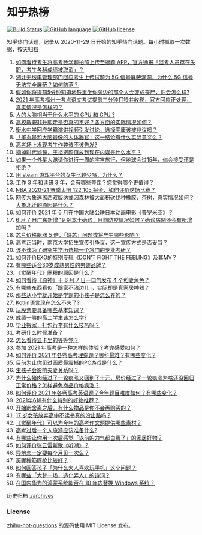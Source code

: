 # 知乎热榜
[![Build Status](https://github.com/ToWeLong/zhihu-hot-questions/workflows/CI/badge.svg)](https://github.com/ToWeLong/zhihu-hot-questions/actions)
[![GitHub language](https://img.shields.io/badge/language-golang-orange.svg)](https://golang.org/)
[![GitHub license](https://img.shields.io/github/license/ToWeLong/zhihu-hot-questions)](https://github.com/ToWeLong/zhihu-hot-questions/blob/main/LICENSE)

知乎热门话题，记录从 2020-11-29 日开始的知乎热门话题。每小时抓取一次数据，按天[归档](./archives)

<!-- BEGIN -->

1. [如何看待考生将高考数学题拍照上传至搜题 APP，官方通报「监考人员存在失职，考生各科成绩被取消」？](https://www.zhihu.com/question/463826989)
1. [湖北无线电管理部门回应考生上传试题为 5G 信号屏蔽漏洞，为什么 5G 信号无法完全屏蔽？如何防范？](https://www.zhihu.com/question/463853973)
1. [假如你将提前5分钟知道地铁里坐你旁边的那个人会变成丧尸，你会怎么样?](https://www.zhihu.com/question/463723763)
1. [2021 年高考福州一考点语文考试提前三分钟打铃并收卷，官方回应正处理，真实情况是怎样的？](https://www.zhihu.com/question/463603842)
1. [人的大脑相当于什么水平的 GPU 和 CPU ?](https://www.zhihu.com/question/404006982)
1. [高校教职非升即走是否真的不好？各方面的实际情况如何？](https://www.zhihu.com/question/461415192)
1. [衡水中学回应学霸演讲视频引发讨论，选择平庸该被非议吗？](https://www.zhihu.com/question/462967509)
1. [「睾丸是和大脑最像的人体器官」这一结论有什么实际意义么？](https://www.zhihu.com/question/463156456)
1. [高考场上发现考生作弊该不该告发?](https://www.zhihu.com/question/463567379)
1. [摘掉时代滤镜，王祖贤颜值放到现在内娱是什么水平？](https://www.zhihu.com/question/460820502)
1. [如果一个外星人邀请你进行一周的宇宙旅行，但地球会过15年，你会接受还是拒绝？](https://www.zhihu.com/question/463336626)
1. [用 steam 游戏平台的女生比较少吗，为什么？](https://www.zhihu.com/question/451787400)
1. [工作 3 年和读研 3 年，会有哪些差距？您觉得哪个更值得？](https://www.zhihu.com/question/463621272)
1. [NBA 2020-21 赛季太阳 122:105 掘金，如何评价这场比赛？](https://www.zhihu.com/question/463814681)
1. [网传大象逃离西双版纳或因森林被大面积砍伐种橡胶、茶树，真实情况如何？大象北迁的原因是什么？](https://www.zhihu.com/question/463575906)
1. [如何评价 2021 年 6 月在中国大陆公映日本动画电影《普罗米亚》？](https://www.zhihu.com/question/462217273)
1. [6 月 7 日广东新增 19 例本土确诊，目前防疫情况如何？确诊病例还会有所增加吗？](https://www.zhihu.com/question/463806780)
1. [芯片价格飙涨 5 倍，「缺芯」问题或将产生哪些影响？](https://www.zhihu.com/question/463574415)
1. [高考正当时，南京大学招生宣传引争议，这一宣传方式是否妥当？](https://www.zhihu.com/question/463702038)
1. [该不该为了研究生学历选择一个冷门的专业考研？](https://www.zhihu.com/question/458850143)
1. [如何评价EXO的特别专辑《DON'T FIGHT THE FEELING》及其MV？](https://www.zhihu.com/question/458831246)
1. [有哪些适合30岁成熟男性的男装品牌？](https://www.zhihu.com/question/265777777)
1. [《觉醒年代》圈粉的原因是什么？](https://www.zhihu.com/question/460648920)
1. [如何看待《原神》于 6 月 7 日一口气发布 4 个稻妻角色？](https://www.zhihu.com/question/463756441)
1. [有哪些东西看似「跟家不沾边儿」，实际却是真家居神器？](https://www.zhihu.com/question/454606011)
1. [那些从小学就开始是学霸的小孩子是怎么养的？](https://www.zhihu.com/question/427567462)
1. [Kotlin语言现在怎么不火了?](https://www.zhihu.com/question/461471019)
1. [玩股票要具备哪些基本知识？](https://www.zhihu.com/question/19807409)
1. [成绩一般的高二学生该怎么学?](https://www.zhihu.com/question/463170914)
1. [毕业搬家，打包行李有什么技巧吗？](https://www.zhihu.com/question/462408502)
1. [考研什么时候准备？](https://www.zhihu.com/question/46869085)
1. [怎么看待显卡里的等等党？](https://www.zhihu.com/question/448323212)
1. [参加 2021 年高考是一种怎样的体验？考完感受如何？](https://www.zhihu.com/question/463586362)
1. [如何评价 2021 年各卷高考理综题？哪科最难？有哪些变化？](https://www.zhihu.com/question/463595895)
1. [目前为止你见过画质最震撼的PC游戏是什么？](https://www.zhihu.com/question/334549140)
1. [生孩子会影响夫妻关系吗？](https://www.zhihu.com/question/369792300)
1. [为什么猪肉经过了一轮疯涨又回到了十元，房价经过了一轮疯涨为啥还没回归正常价格？怎样避免商品价格疯涨？](https://www.zhihu.com/question/463497801)
1. [如何评价 2021 年各卷高考英语题？今年题目难度如何？有哪些变化？](https://www.zhihu.com/question/463784127)
1. [2021年618有什么特别的好物推荐？](https://www.zhihu.com/question/461478895)
1. [开始断舍离之后，有什么物品是你不会再购买的？](https://www.zhihu.com/question/457895008)
1. [17 岁女孩放弃高中不读书真的没出路吗？](https://www.zhihu.com/question/456404042)
1. [《觉醒年代》可以为今年的高考作文题提供哪些素材？](https://www.zhihu.com/question/463608592)
1. [高考过后一个人旅游应该准备什么?](https://www.zhihu.com/question/459454871)
1. [有哪些让你用一次后感觉「以前的力气都白费了」的家居好物？](https://www.zhihu.com/question/420760487)
1. [如何评价张云雷新歌《听潮》？](https://www.zhihu.com/question/463789122)
1. [异地恋一定要每个月见一次么？](https://www.zhihu.com/question/459310231)
1. [买哪种筋膜枪比较好？](https://www.zhihu.com/question/376327980)
1. [如何回答孩子「为什么大人喜欢玩手机」这个问题？](https://www.zhihu.com/question/447361406)
1. [有哪些「大梦一场，造化弄人」的诗词？](https://www.zhihu.com/question/446679548)
1. [在国内华为的鸿蒙系统能否在 10 年内替换 Windows 系统？](https://www.zhihu.com/question/462366986)

<!-- END -->

历史归档 [./archives](./archives)


### License
[zhihu-hot-questions](https://github.com/towelong/zhihu-hot-questions) 的源码使用 MIT License 发布。